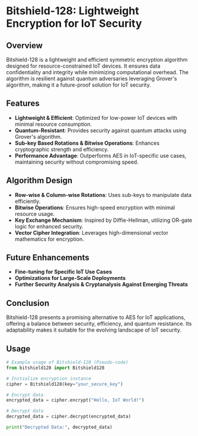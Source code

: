 # Bitshield-128: Lightweight Encryption for IoT Security

## Overview
Bitshield-128 is a lightweight and efficient symmetric encryption algorithm designed for resource-constrained IoT devices. It ensures data confidentiality and integrity while minimizing computational overhead. The algorithm is resilient against quantum adversaries leveraging Grover's algorithm, making it a future-proof solution for IoT security.

## Features
- **Lightweight & Efficient**: Optimized for low-power IoT devices with minimal resource consumption.
- **Quantum-Resistant**: Provides security against quantum attacks using Grover's algorithm.
- **Sub-key Based Rotations & Bitwise Operations**: Enhances cryptographic strength and efficiency.
- **Performance Advantage**: Outperforms AES in IoT-specific use cases, maintaining security without compromising speed.

## Algorithm Design
- **Row-wise & Column-wise Rotations**: Uses sub-keys to manipulate data efficiently.
- **Bitwise Operations**: Ensures high-speed encryption with minimal resource usage.
- **Key Exchange Mechanism**: Inspired by Diffie-Hellman, utilizing OR-gate logic for enhanced security.
- **Vector Cipher Integration**: Leverages high-dimensional vector mathematics for encryption.

## Future Enhancements
- **Fine-tuning for Specific IoT Use Cases**
- **Optimizations for Large-Scale Deployments**
- **Further Security Analysis & Cryptanalysis Against Emerging Threats**

## Conclusion
Bitshield-128 presents a promising alternative to AES for IoT applications, offering a balance between security, efficiency, and quantum resistance. Its adaptability makes it suitable for the evolving landscape of IoT security.

## Usage
```python
# Example usage of Bitshield-128 (Pseudo-code)
from bitshield128 import Bitshield128

# Initialize encryption instance
cipher = Bitshield128(key="your_secure_key")

# Encrypt data
encrypted_data = cipher.encrypt("Hello, IoT World!")

# Decrypt data
decrypted_data = cipher.decrypt(encrypted_data)

print("Decrypted Data:", decrypted_data)
